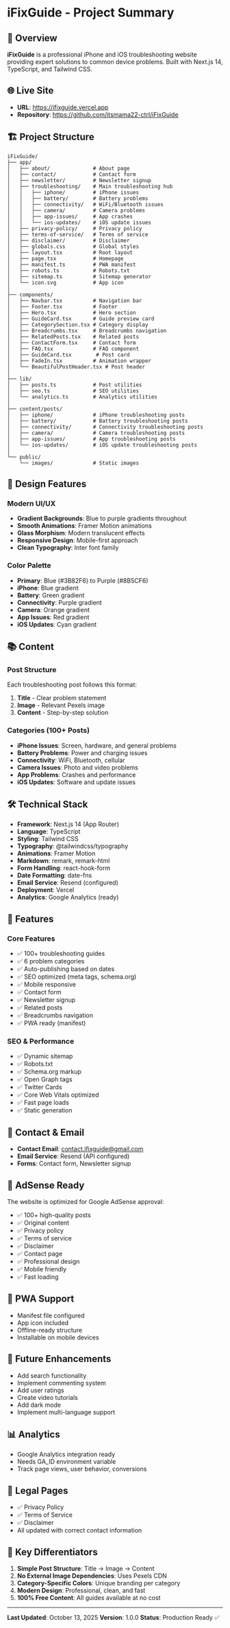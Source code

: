 # iFixGuide - Project Summary

## 📱 Overview
**iFixGuide** is a professional iPhone and iOS troubleshooting website providing expert solutions to common device problems. Built with Next.js 14, TypeScript, and Tailwind CSS.

## 🌐 Live Site
- **URL**: https://ifixguide.vercel.app
- **Repository**: https://github.com/itsmama22-ctrl/iFixGuide

## 🏗️ Project Structure

```
iFixGuide/
├── app/
│   ├── about/              # About page
│   ├── contact/            # Contact form
│   ├── newsletter/         # Newsletter signup
│   ├── troubleshooting/    # Main troubleshooting hub
│   │   ├── iphone/         # iPhone issues
│   │   ├── battery/        # Battery problems
│   │   ├── connectivity/   # WiFi/Bluetooth issues
│   │   ├── camera/         # Camera problems
│   │   ├── app-issues/     # App crashes
│   │   └── ios-updates/    # iOS update issues
│   ├── privacy-policy/     # Privacy policy
│   ├── terms-of-service/   # Terms of service
│   ├── disclaimer/         # Disclaimer
│   ├── globals.css         # Global styles
│   ├── layout.tsx          # Root layout
│   ├── page.tsx            # Homepage
│   ├── manifest.ts         # PWA manifest
│   ├── robots.ts           # Robots.txt
│   ├── sitemap.ts          # Sitemap generator
│   └── icon.svg            # App icon
│
├── components/
│   ├── Navbar.tsx          # Navigation bar
│   ├── Footer.tsx          # Footer
│   ├── Hero.tsx            # Hero section
│   ├── GuideCard.tsx       # Guide preview card
│   ├── CategorySection.tsx # Category display
│   ├── Breadcrumbs.tsx     # Breadcrumbs navigation
│   ├── RelatedPosts.tsx    # Related posts
│   ├── ContactForm.tsx     # Contact form
│   ├── FAQ.tsx             # FAQ component
│   ├── GuideCard.tsx        # Post card
│   ├── FadeIn.tsx          # Animation wrapper
│   └── BeautifulPostHeader.tsx # Post header
│
├── lib/
│   ├── posts.ts            # Post utilities
│   ├── seo.ts              # SEO utilities
│   └── analytics.ts        # Analytics utilities
│
├── content/posts/
│   ├── iphone/             # iPhone troubleshooting posts
│   ├── battery/            # Battery troubleshooting posts
│   ├── connectivity/       # Connectivity troubleshooting posts
│   ├── camera/             # Camera troubleshooting posts
│   ├── app-issues/         # App troubleshooting posts
│   └── ios-updates/        # iOS update troubleshooting posts
│
└── public/
    └── images/             # Static images
```

## 🎨 Design Features

### Modern UI/UX
- **Gradient Backgrounds**: Blue to purple gradients throughout
- **Smooth Animations**: Framer Motion animations
- **Glass Morphism**: Modern translucent effects
- **Responsive Design**: Mobile-first approach
- **Clean Typography**: Inter font family

### Color Palette
- **Primary**: Blue (#3B82F6) to Purple (#8B5CF6)
- **iPhone**: Blue gradient
- **Battery**: Green gradient
- **Connectivity**: Purple gradient
- **Camera**: Orange gradient
- **App Issues**: Red gradient
- **iOS Updates**: Cyan gradient

## 📚 Content

### Post Structure
Each troubleshooting post follows this format:
1. **Title** - Clear problem statement
2. **Image** - Relevant Pexels image
3. **Content** - Step-by-step solution

### Categories (100+ Posts)
- **iPhone Issues**: Screen, hardware, and general problems
- **Battery Problems**: Power and charging issues
- **Connectivity**: WiFi, Bluetooth, cellular
- **Camera Issues**: Photo and video problems
- **App Problems**: Crashes and performance
- **iOS Updates**: Software and update issues

## 🛠️ Technical Stack

- **Framework**: Next.js 14 (App Router)
- **Language**: TypeScript
- **Styling**: Tailwind CSS
- **Typography**: @tailwindcss/typography
- **Animations**: Framer Motion
- **Markdown**: remark, remark-html
- **Form Handling**: react-hook-form
- **Date Formatting**: date-fns
- **Email Service**: Resend (configured)
- **Deployment**: Vercel
- **Analytics**: Google Analytics (ready)

## 🚀 Features

### Core Features
- ✅ 100+ troubleshooting guides
- ✅ 6 problem categories
- ✅ Auto-publishing based on dates
- ✅ SEO optimized (meta tags, schema.org)
- ✅ Mobile responsive
- ✅ Contact form
- ✅ Newsletter signup
- ✅ Related posts
- ✅ Breadcrumbs navigation
- ✅ PWA ready (manifest)

### SEO & Performance
- ✅ Dynamic sitemap
- ✅ Robots.txt
- ✅ Schema.org markup
- ✅ Open Graph tags
- ✅ Twitter Cards
- ✅ Core Web Vitals optimized
- ✅ Fast page loads
- ✅ Static generation

## 📧 Contact & Email

- **Contact Email**: contact.ifixguide@gmail.com
- **Email Service**: Resend (API configured)
- **Forms**: Contact form, Newsletter signup

## 🎯 AdSense Ready

The website is optimized for Google AdSense approval:
- ✅ 100+ high-quality posts
- ✅ Original content
- ✅ Privacy policy
- ✅ Terms of service
- ✅ Disclaimer
- ✅ Contact page
- ✅ Professional design
- ✅ Mobile friendly
- ✅ Fast loading

## 📱 PWA Support

- Manifest file configured
- App icon included
- Offline-ready structure
- Installable on mobile devices

## 🔄 Future Enhancements

- Add search functionality
- Implement commenting system
- Add user ratings
- Create video tutorials
- Add dark mode
- Implement multi-language support

## 📊 Analytics

- Google Analytics integration ready
- Needs GA_ID environment variable
- Track page views, user behavior, conversions

## 🔐 Legal Pages

- ✅ Privacy Policy
- ✅ Terms of Service
- ✅ Disclaimer
- All updated with correct contact information

## 🌟 Key Differentiators

1. **Simple Post Structure**: Title → Image → Content
2. **No External Image Dependencies**: Uses Pexels CDN
3. **Category-Specific Colors**: Unique branding per category
4. **Modern Design**: Professional, clean, and fast
5. **100% Free Content**: All guides available at no cost

---

**Last Updated**: October 13, 2025
**Version**: 1.0.0
**Status**: Production Ready ✅
